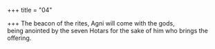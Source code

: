 +++
title = "04"

+++
The beacon of the rites, Agni will come with the gods,  
being anointed by the seven Hotars for the sake of him who brings the  offering.  